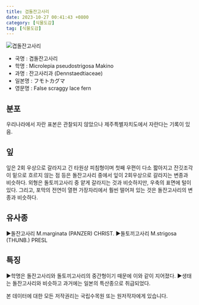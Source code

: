 ```yaml
---
title: 겹돌잔고사리
date: 2023-10-27 00:41:43 +0800
category: [식물도감]
tag: [식물도감]
---
```




![겹돌잔고사리](/fileUpload/plants/basic/Dennstaedtiaceae/Microlepia/3112/1_th2.JPG)
- 국명 : 겹돌잔고사리
- 학명 : Microlepia pseudostrigosa Makino
- 과명 : 잔고사리과 (Dennstaedtiaceae)
- 일본명 : フモトカグマ
- 영문명 : False scraggy lace fern


## 분포
우리나라에서 자란 표본은 관찰되지 않았으나 제주특별자치도에서 자란다는 기록이 있음.
## 잎
잎은 2회 우상으로 갈라지고 긴 타원상 피침형이며 첫째 우편이 다소 짧아지고 잔깃조각이 밑으로 흐르지 않는 점 등은 돌잔고사리 중에서 잎이 2회우상으로 갈라지는 변종과 비슷하다. 외형은 돌토끼고사리 중 얕게 갈라지는 것과 비슷하지만, 우축의 표면에 털이 있다. 그리고, 포막의 전연이 열편 가장자리에서 훨씬 떨어져 있는 것은 돌잔고사리의 변종과 비슷하다.
## 유사종
▶돌잔고사리 M.marginata (PANZER) CHRIST.▶돌토끼고사리 M.strigosa (THUNB.) PRESL
## 특징
▶학명은 돌잔고사리와 돌토끼고사리의 중간형이기 때문에 이와 같이 지어졌다. ▶생태는 돌잔고사리와 비슷하고 과거에는 일본의 특산종으로 취급되었다.






본 데이터에 대한 모든 저작권리는 국립수목원 또는 원저작자에게 있습니다.
